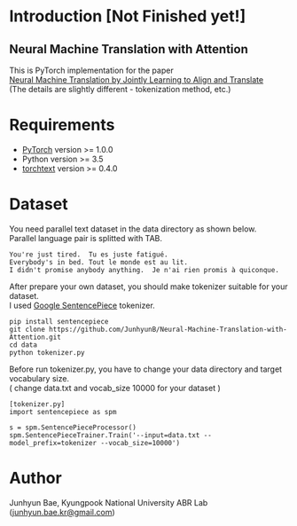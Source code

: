 # Introduction [Not Finished yet!]
## Neural Machine Translation with Attention
This is PyTorch implementation for the paper   
[Neural Machine Translation by Jointly Learning to Align and Translate](https://arxiv.org/abs/1409.0473)  
(The details are slightly different - tokenization method, etc.)

# Requirements
* [PyTorch](http://pytorch.org/) version >= 1.0.0
* Python version >= 3.5
* [torchtext](https://torchtext.readthedocs.io/en/latest/#) version >= 0.4.0

# Dataset
You need parallel text dataset in the data directory as shown below.   
Parallel language pair is splitted with TAB.  

```
You're just tired.	Tu es juste fatigué.
Everybody's in bed.	Tout le monde est au lit.
I didn't promise anybody anything.	Je n'ai rien promis à quiconque.
```
After prepare your own dataset, you should make tokenizer suitable for your dataset.  
I used [Google SentencePiece](https://github.com/google/sentencepiece) tokenizer.
```
pip install sentencepiece
git clone https://github.com/JunhyunB/Neural-Machine-Translation-with-Attention.git
cd data
python tokenizer.py
```
Before run tokenizer.py, you have to change your data directory and target vocabulary size.  
( change data.txt and vocab_size 10000 for your dataset )
```
[tokenizer.py]
import sentencepiece as spm

s = spm.SentencePieceProcessor()
spm.SentencePieceTrainer.Train('--input=data.txt --model_prefix=tokenizer --vocab_size=10000')
```

# Author
Junhyun Bae, Kyungpook National University ABR Lab (junhyun.bae.kr@gmail.com)
